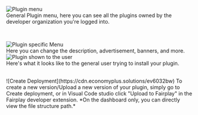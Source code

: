 ![Plugin menu](https://cdn.economyplus.solutions/8lltfdwv.png)  
General Plugin menu, here you can see all the plugins owned by the developer organization you're logged into.  

<br>

![Plugin specific Menu](https://cdn.economyplus.solutions/lsks72td.png)  
Here you can change the description, advertisement, banners, and more.  
![Plugin shown to the user](https://cdn.economyplus.solutions/2ubiy2os.png)  
Here's what it looks like to the general user trying to install your plugin.

<br> 
![Create Deployment](https://cdn.economyplus.solutions/ev6032bw)  
To create a new version/Upload a new version of your plugin, simply go to Create deployment, or in Visual Code studio click "Upload to Fairplay" in the Fairplay developer extension. 
*On the dashboard only, you can directly view the file structure path.*
